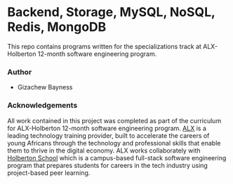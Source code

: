 # Backend, Storage, MySQL, NoSQL, Redis, MongoDB
This repo contains programs written for the specializations track at ALX-Holberton 12-month software engineering program.
### Author
* Gizachew Bayness
### Acknowledgements
All work contained in this project was completed as part of the curriculum for ALX-Holberton 12-month software engineering program. <a href="https://www.alxafrica.com/">ALX</a> is a leading technology training provider, built to accelerate the careers of young Africans through the technology and professional skills that enable them to thrive in the digital economy. ALX works collaborately with <a href="https://www.holbertonschool.com/">Holberton School</a> which is a campus-based full-stack software engineering program that prepares students for careers in the tech industry using project-based peer learning.
